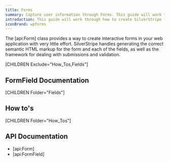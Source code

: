 ```yaml
---
title: Forms
summary: Capture user information through Forms. This guide will work through how to create SilverStripe forms, adding and modifying fields and how to handle form submissions.
introduction: This guide will work through how to create SilverStripe forms, adding and modifying fields and how to handle form submissions.
iconBrand: wpforms
---
```

The [api:Form] class provides a way to create interactive forms in your web application with very little effort. 
SilverStripe handles generating the correct semantic HTML markup for the form and each of the fields, as well as the 
framework for dealing with submissions and validation.

[CHILDREN Exclude="How_Tos,Fields"]

## FormField Documentation

[CHILDREN Folder="Fields"]

## How to's

[CHILDREN Folder="How_Tos"]

## API Documentation

* [api:Form]
* [api:FormField]
